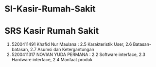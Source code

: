 # SI-Kasir-Rumah-Sakit
# SRS Kasir Rumah Sakit
1. 5200411491 Khafid Nur Maulana : 2.5 Karakteristik User, 2.6 Batasan-batasan, 2.7 Asumsi dan Ketergantungan
2. 5200411317 NOVIAN YUDA PERMANA : 2.2 Software interface, 2.3 Hardware interface, 2.4 Manfaat produk

